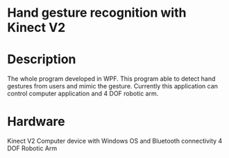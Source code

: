 # Hand gesture recognition with Kinect V2

# Description

The whole program developed in WPF. This program able to detect hand gestures from users and mimic the gesture. Currently this application can control computer application and
4 DOF robotic arm.

# Hardware
Kinect V2
Computer device with Windows OS and Bluetooth connectivity
4 DOF Robotic Arm

